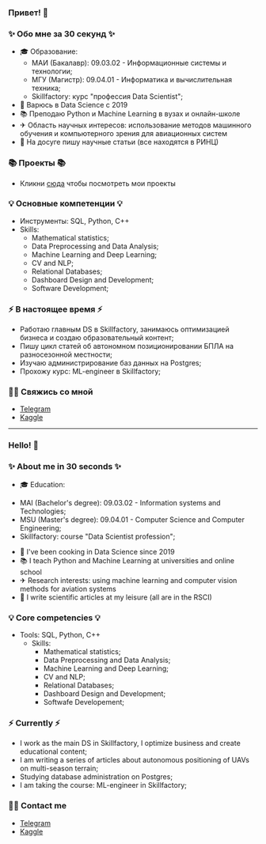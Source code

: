 ### Привет! 👋

### ✨ Обо мне за 30 секунд ✨ 
* 🎓 Образование:
  - МАИ (Бакалавр): 09.03.02 - Информационные системы и технологии;
  - МГУ (Магистр): 09.04.01 - Информатика и вычислительная техника;
  - Skillfactory: курс "профессия Data Scientist";
* 🤖 Варюсь в Data Science с 2019
* 📚 Преподаю Python и Machine Learning в вузах и онлайн-школе
* ✈ Область научных интересов: использование методов машинного обучения и компьютерного зрения для авиационных систем
* 📃 На досуге пишу научные статьи (все находятся в РИНЦ)

### 📚 Проекты 📚

* Кликни [сюда](https://github.com/SkillfactoryDS/sf_data_science) чтобы посмотреть мои проекты

### 💡 Основные компетенции 💡
- Инструменты: SQL, Python, C++
- Skills: 
    * Mathematical statistics;
    * Data Preprocessing and Data Analysis;
    * Machine Learning and Deep Learning;
    * CV and NLP;
    * Relational Databases;
    * Dashboard Design and Development;
    * Software Development;

### ⚡️ В настоящее время ⚡️
- Работаю главным DS в Skillfactory, занимаюсь оптимизацией бизнеса и создаю образовательный контент;
- Пишу цикл статей об автономном позиционировании БПЛА на разносезонной местности;
- Изучаю администрирование баз данных на Postgres;
- Прохожу курс: ML-engineer в Skillfactory;

### 🙌🏻 Свяжись со мной
- [Telegram]()
- [Kaggle]()

---

### Hello! 👋

### ✨ About me in 30 seconds ✨ 
* 🎓 Education:
 - MAI (Bachelor's degree): 09.03.02 - Information systems and Technologies;
 - MSU (Master's degree): 09.04.01 - Computer Science and Computer Engineering;
 - Skillfactory: course "Data Scientist profession";
* 🤖 I've been cooking in Data Science since 2019
* 📚 I teach Python and Machine Learning at universities and online school
* ✈ Research interests: using machine learning and computer vision methods for aviation systems
* 📃 I write scientific articles at my leisure (all are in the RSCI)

### 💡 Core competencies 💡
- Tools: SQL, Python, C++
  - Skills:
    * Mathematical statistics;
    * Data Preprocessing and Data Analysis;
    * Machine Learning and Deep Learning;
    * CV and NLP;
    * Relational Databases;
    * Dashboard Design and Development;
    * Softwafe Developement;

### ⚡️ Currently ⚡️
- I work as the main DS in Skillfactory, I optimize business and create educational content;
- I am writing a series of articles about autonomous positioning of UAVs on multi-season terrain;
- Studying database administration on Postgres;
- I am taking the course: ML-engineer in Skillfactory;

### 🙌🏻 Contact me
- [Telegram]()
- [Kaggle]()
